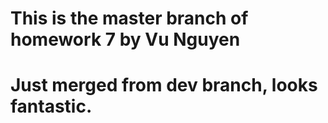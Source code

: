 # This is the master branch of homework 7 by Vu Nguyen
# Just merged from dev branch, looks fantastic.
